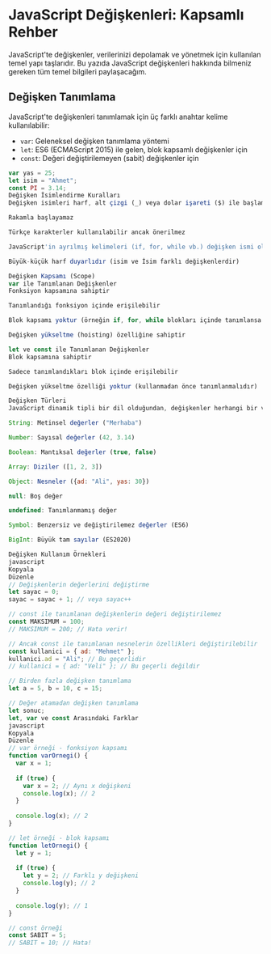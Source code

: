 # JavaScript Değişkenleri: Kapsamlı Rehber

JavaScript'te değişkenler, verilerinizi depolamak ve yönetmek için kullanılan temel yapı taşlarıdır. Bu yazıda JavaScript değişkenleri hakkında bilmeniz gereken tüm temel bilgileri paylaşacağım.

## Değişken Tanımlama

JavaScript'te değişkenleri tanımlamak için üç farklı anahtar kelime kullanılabilir:

- `var`: Geleneksel değişken tanımlama yöntemi  
- `let`: ES6 (ECMAScript 2015) ile gelen, blok kapsamlı değişkenler için  
- `const`: Değeri değiştirilemeyen (sabit) değişkenler için  

```javascript
var yas = 25;
let isim = "Ahmet";
const PI = 3.14;
Değişken İsimlendirme Kuralları
Değişken isimleri harf, alt çizgi (_) veya dolar işareti ($) ile başlamalıdır

Rakamla başlayamaz

Türkçe karakterler kullanılabilir ancak önerilmez

JavaScript'in ayrılmış kelimeleri (if, for, while vb.) değişken ismi olarak kullanılamaz

Büyük-küçük harf duyarlıdır (isim ve İsim farklı değişkenlerdir)

Değişken Kapsamı (Scope)
var ile Tanımlanan Değişkenler
Fonksiyon kapsamına sahiptir

Tanımlandığı fonksiyon içinde erişilebilir

Blok kapsamı yoktur (örneğin if, for, while blokları içinde tanımlansa bile dışarıdan erişilebilir)

Değişken yükseltme (hoisting) özelliğine sahiptir

let ve const ile Tanımlanan Değişkenler
Blok kapsamına sahiptir

Sadece tanımlandıkları blok içinde erişilebilir

Değişken yükseltme özelliği yoktur (kullanmadan önce tanımlanmalıdır)

Değişken Türleri
JavaScript dinamik tipli bir dil olduğundan, değişkenler herhangi bir veri türünü tutabilir:

String: Metinsel değerler ("Merhaba")

Number: Sayısal değerler (42, 3.14)

Boolean: Mantıksal değerler (true, false)

Array: Diziler ([1, 2, 3])

Object: Nesneler ({ad: "Ali", yas: 30})

null: Boş değer

undefined: Tanımlanmamış değer

Symbol: Benzersiz ve değiştirilemez değerler (ES6)

BigInt: Büyük tam sayılar (ES2020)

Değişken Kullanım Örnekleri
javascript
Kopyala
Düzenle
// Değişkenlerin değerlerini değiştirme
let sayac = 0;
sayac = sayac + 1; // veya sayac++

// const ile tanımlanan değişkenlerin değeri değiştirilemez
const MAKSIMUM = 100;
// MAKSIMUM = 200; // Hata verir!

// Ancak const ile tanımlanan nesnelerin özellikleri değiştirilebilir
const kullanici = { ad: "Mehmet" };
kullanici.ad = "Ali"; // Bu geçerlidir
// kullanici = { ad: "Veli" }; // Bu geçerli değildir

// Birden fazla değişken tanımlama
let a = 5, b = 10, c = 15;

// Değer atamadan değişken tanımlama
let sonuc;
let, var ve const Arasındaki Farklar
javascript
Kopyala
Düzenle
// var örneği - fonksiyon kapsamı
function varOrnegi() {
  var x = 1;
  
  if (true) {
    var x = 2; // Aynı x değişkeni
    console.log(x); // 2
  }
  
  console.log(x); // 2
}

// let örneği - blok kapsamı
function letOrnegi() {
  let y = 1;
  
  if (true) {
    let y = 2; // Farklı y değişkeni
    console.log(y); // 2
  }
  
  console.log(y); // 1
}

// const örneği
const SABIT = 5;
// SABIT = 10; // Hata!